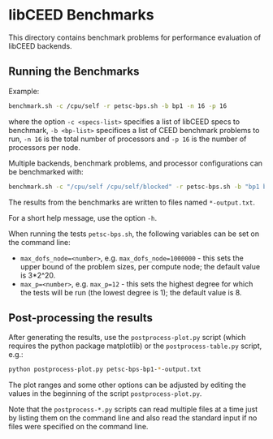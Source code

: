 # libCEED Benchmarks

This directory contains benchmark problems for performance evaluation of libCEED
backends.

## Running the Benchmarks

Example:
```sh
benchmark.sh -c /cpu/self -r petsc-bps.sh -b bp1 -n 16 -p 16
```
where the option `-c <specs-list>` specifies a list of libCEED specs to
benchmark, `-b <bp-list>` specifices a list of CEED benchmark problems to run,
`-n 16` is the total number of processors and `-p 16` is the number
of processors per node.

Multiple backends, benchmark problems, and processor configurations can be
benchmarked with:
```sh
benchmark.sh -c "/cpu/self /cpu/self/blocked" -r petsc-bps.sh -b "bp1 bp3" -n "16 32 64" -p "16 32 64"
```

The results from the benchmarks are written to files named `*-output.txt`.

For a short help message, use the option `-h`.

When running the tests `petsc-bps.sh`, the following
variables can be set on the command line:
* `max_dofs_node=<number>`, e.g. `max_dofs_node=1000000` - this sets the upper
  bound of the problem sizes, per compute node; the default value is 3*2^20.
* `max_p=<number>`, e.g. `max_p=12` - this sets the highest degree for which the
  tests will be run (the lowest degree is 1); the default value is 8.

## Post-processing the results

After generating the results, use the `postprocess-plot.py` script (which
requires the python package matplotlib) or the `postprocess-table.py` script,
e.g.:
```sh
python postprocess-plot.py petsc-bps-bp1-*-output.txt
```
The plot ranges and some other options can be adjusted by editing the values
in the beginning of the script `postprocess-plot.py`.

Note that the `postprocess-*.py` scripts can read multiple files at a time just
by listing them on the command line and also read the standard input if no files
were specified on the command line.
